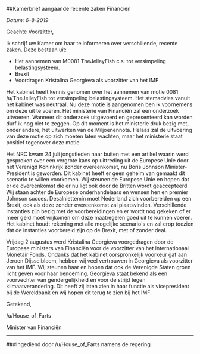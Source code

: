 ##Kamerbrief aangaande recente zaken Financiën 
 
*Datum: 6-8-2019*

Geachte Voorzitter,

Ik schrijf uw Kamer om haar te informeren over verschillende, recente zaken. Deze bestaan uit:

- Het aannemen van M0081 TheJelleyFish c.s. tot versimpeling belastingsysteem.
- Brexit
- Voordragen Kristalina Georgieva als voorzitter van het IMF

Het kabinet heeft kennis genomen over het aannemen van motie 0081 /u/TheJelleyFish tot versimpeling belastingsysteem. Het stemadvies vanuit het kabinet was neutraal. Nu deze motie is aangenomen ben ik voornemens om deze uit te voeren. Het ministerie van Financiën zal een onderzoek uitvoeren. Wanneer dit onderzoek uitgevoerd en gepresenteerd kan worden durf ik nog niet te zeggen. Op dit moment is het ministerie druk bezig met, onder andere, het uitwerken van de Miljoenennota. Helaas zal de uitvoering van deze motie op zich moeten laten wachten, maar het ministerie staat positief tegenover deze motie.

Het NRC kwam 24 juli jongstleden naar buiten met een artikel waarin werd gesproken over een vergrote kans op uittreding uit de Europese Unie door het Verenigd Koninkrijk zonder overeenkomst, nu Boris Johnson Minister-President is geworden. Dit kabinet heeft er geen geheim van gemaakt dit scenario te willen voorkomen. Wij steunen de Europese Unie en hopen dat er de overeenkomst die er nu ligt ook door de Britten wordt geaccepteerd. Wij staan achter de Europese onderhandelaars en wensen hen en premier Johnson succes. Desalniettemin moet Nederland zich voorbereiden op een Brexit, ook als deze zonder overeenkomst zal plaatsvinden. Verschillende instanties zijn bezig met de voorbereidingen en er wordt nog gekeken of er meer geld moet vrijkomen om deze maatregelen goed uit te kunnen voeren. Het kabinet houdt rekening met alle mogelijke scenario's en zal erop toezien dat de instanties voorbereid zijn op de Brexit, met of zonder deal.

Vrijdag 2 augustus werd Kristalina Georgieva voorgedragen door de Europese ministers van Financiën voor de voorzitter van het Internationaal Monetair Fonds. Ondanks dat het kabinet oorspronkelijk voorkeur gaf aan Jeroen Dijsselbloem, hebben wij veel vertrouwen in Georgieva als voorzitter van het IMF. Wij steunen haar en hopen dat ook de Verenigde Staten groen licht geven voor haar benoeming. Georgieva staat bekend als een voorvechter van gendergelijkheid en voor de strijd tegen klimaatverandering. Dit heeft zij laten zien in haar functie als vicepresident bij de Wereldbank en wij hopen dit terug te zien bij het IMF.

Getekend,

/u/House_of_Farts

Minister van Financiën

---

###Ingediend door /u/House_of_Farts namens de regering